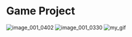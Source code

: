 # Game Project
![image_001_0402](https://user-images.githubusercontent.com/71393833/173052183-22d5953b-0d2c-48b2-877a-13f22b274135.png) 
![image_001_0330](https://user-images.githubusercontent.com/71393833/173052201-e8de0385-6881-45dc-b22a-5367c765e372.png)
![my_gif](https://drive.google.com/uc?export=view&id=14K63oVP9uBAtDZhO0DTaJrqomBMkQkmt)
